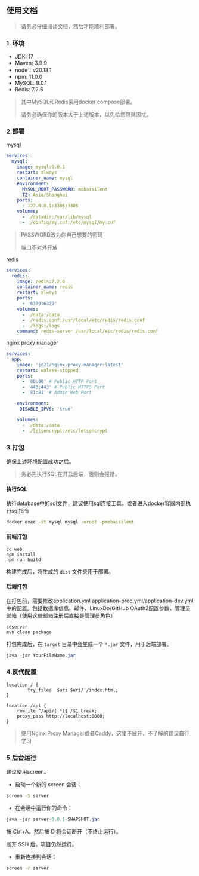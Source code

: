 ## 使用文档

> 请务必仔细阅读文档，然后才能顺利部署。

### 1. 环境

- JDK: 17
- Maven: 3.9.9
- node：v20.18.1
- npm: 11.0.0
- MySQL: 9.0.1
- Redis: 7.2.6

> 其中MySQL和Redis采用docker compose部署。
>
> 请务必确保你的版本大于上述版本，以免给您带来困扰。

### 2.部署

mysql

```yml
services:
  mysql:
    image: mysql:9.0.1
    restart: always
    container_name: mysql
    environment:
      MYSQL_ROOT_PASSWORD: mobaisilent
      TZ: Asia/Shanghai
    ports:
      - 127.0.0.1:3306:3306
    volumes:
      - ./datadir:/var/lib/mysql
      - ./config/my.cnf:/etc/mysql/my.cnf
```

> PASSWORD改为你自己想要的密码
>
> 端口不对外开放

redis

```yaml
services:
  redis:
    image: redis:7.2.6
    container_name: redis
    restart: always
    ports:
      - '6379:6379'
    volumes:
      - ./data:/data
      - ./redis.conf:/usr/local/etc/redis/redis.conf
      - ./logs:/logs
    command: redis-server /usr/local/etc/redis/redis.conf
```

nginx proxy manager

```yaml
services:
  app:
    image: 'jc21/nginx-proxy-manager:latest'
    restart: unless-stopped
    ports:
      - '80:80' # Public HTTP Port
      - '443:443' # Public HTTPS Port
      - '81:81' # Admin Web Port

    environment:
     DISABLE_IPV6: 'true'

    volumes:
      - ./data:/data
      - ./letsencrypt:/etc/letsencrypt
```



### 3.打包

确保上述环境配置成功之后。

> 务必先执行SQL在开启后端，否则会报错。

#### 执行SQL

执行database中的sql文件，建议使用sql连接工具。或者进入docker容器内部执行sql指令

```bash
docker exec -it mysql mysql -uroot -pmobaisilent
```

#### 前端打包

```
cd web
npm install
npm run build
```

构建完成后，将生成的 `dist` 文件夹用于部署。

#### 后端打包

在打包前，需要修改application.yml application-prod.yml/application-dev.yml中的配置。包括数据库信息、邮件、LinuxDo/GitHub OAuth2配置参数、管理员邮箱（使用这些邮箱注册后直接是管理员角色）

```
cdserver
mvn clean package
```

打包完成后，在 `target` 目录中会生成一个 `*.jar` 文件，用于后端部署。

```java
java -jar YourFileName.jar
```

### 4.反代配置

```nginx
location / {
		try_files  $uri $uri/ /index.html;
}

location /api {
    rewrite ^/api/(.*)$ /$1 break;
    proxy_pass http://localhost:8080;
}
```

> 使用Nginx Proxy Manager或者Caddy，这里不展开，不了解的建议自行学习

### 5.后台运行

建议使用screen。

- 启动一个新的 screen 会话：

```bash
screen -S server
```

- 在会话中运行你的命令：

```java
java -jar server-0.0.1-SNAPSHOT.jar
```

按 Ctrl+A，然后按 D 将会话断开（不终止运行）。

断开 SSH 后，项目仍然运行。

- 重新连接到会话：

```bash
screen -r server
```

